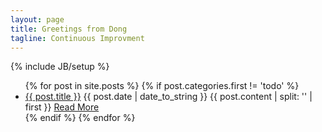 ```yaml
---
layout: page
title: Greetings from Dong
tagline: Continuous Improvment
---
```

{% include JB/setup %}

<ul class="posts">
  {% for post in site.posts %}
  {% if post.categories.first != 'todo' %}
    <li class="post {{post.categories}}">
        <a class="title" href="{{ BASE_PATH }}{{ post.url }}">{{ post.title }}</a>
        <span class="date">{{ post.date | date_to_string }}</span>
        {{ post.content | split: '<!-- more -->' | first }}
        <a class="readmore" href="{{ BASE_PATH }}{{ post.url }}">Read More</a>        
    </li>
  {% endif %}
  {% endfor %}
</ul>

